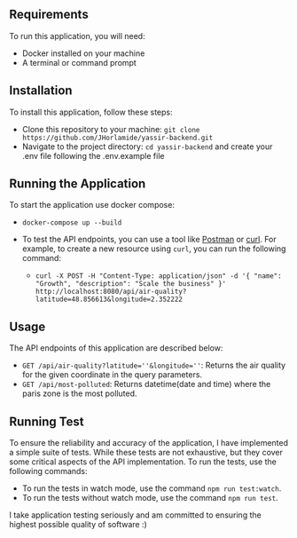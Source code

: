 ## Requirements

To run this application, you will need:

* Docker installed on your machine
* A terminal or command prompt

## Installation

To install this application, follow these steps:

* Clone this repository to your machine: `git clone https://github.com/JHorlamide/yassir-backend.git`
* Navigate to the project directory: `cd yassir-backend` and create your .env file following the .env.example file

## Running the Application

To start the application use docker compose:

* `docker-compose up --build`
* To test the API endpoints, you can use a tool like [Postman](https://www.postman.com/downloads/) or [curl](https://curl.se/). For example, to create a new resource using `curl`, you can run the following command:

  * ```
    curl -X POST -H "Content-Type: application/json" -d '{ "name": "Growth", "description": "Scale the business" }' http://localhost:8080/api/air-quality?latitude=48.856613&longitude=2.352222
    ```

## Usage

The API endpoints of this application are described below:

* `GET /api/air-quality?latitude=''&longitude=''`: Returns the air quality for the given coordinate in the query parameters.
* `GET /api/most-polluted`: Returns datetime(date and time) where the paris zone is the most polluted.

## Running Test

To ensure the reliability and accuracy of the application, I have implemented a simple suite of tests. While these tests are not exhaustive, but they cover some critical aspects of the API implementation. To run the tests, use the following commands:

* To run the tests in watch mode, use the command `npm run test:watch`.
* To run the tests without watch mode, use the command `npm run test`.

I take application testing seriously and am committed to ensuring the highest possible quality of software :)
